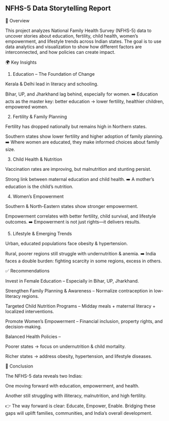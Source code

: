 ## NFHS-5 Data Storytelling Report
📌 Overview

This project analyzes National Family Health Survey (NFHS-5) data to uncover stories about education, fertility, child health, women’s empowerment, and lifestyle trends across Indian states. The goal is to use data analytics and visualization to show how different factors are interconnected, and how policies can create impact.

🌍 Key Insights
1. Education – The Foundation of Change

Kerala & Delhi lead in literacy and schooling.

Bihar, UP, and Jharkhand lag behind, especially for women.
➡️ Education acts as the master key: better education → lower fertility, healthier children, empowered women.

2. Fertility & Family Planning

Fertility has dropped nationally but remains high in Northern states.

Southern states show lower fertility and higher adoption of family planning.
➡️ Where women are educated, they make informed choices about family size.

3. Child Health & Nutrition

Vaccination rates are improving, but malnutrition and stunting persist.

Strong link between maternal education and child health.
➡️ A mother’s education is the child’s nutrition.

4. Women’s Empowerment

Southern & North-Eastern states show stronger empowerment.

Empowerment correlates with better fertility, child survival, and lifestyle outcomes.
➡️ Empowerment is not just rights—it delivers results.

5. Lifestyle & Emerging Trends

Urban, educated populations face obesity & hypertension.

Rural, poorer regions still struggle with undernutrition & anemia.
➡️ India faces a double burden: fighting scarcity in some regions, excess in others.

✅ Recommendations

Invest in Female Education – Especially in Bihar, UP, Jharkhand.

Strengthen Family Planning & Awareness – Normalize contraception in low-literacy regions.

Targeted Child Nutrition Programs – Midday meals + maternal literacy + localized interventions.

Promote Women’s Empowerment – Financial inclusion, property rights, and decision-making.

Balanced Health Policies –

Poorer states → focus on undernutrition & child mortality.

Richer states → address obesity, hypertension, and lifestyle diseases.

🔑 Conclusion

The NFHS-5 data reveals two Indias:

One moving forward with education, empowerment, and health.

Another still struggling with illiteracy, malnutrition, and high fertility.

👉 The way forward is clear: Educate, Empower, Enable.
Bridging these gaps will uplift families, communities, and India’s overall development.
